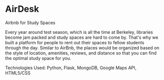 # AirDesk
Airbnb for Study Spaces

Every year around test season, which is all the time at Berkeley, libraries become jam packed and study spaces are hard to come by. That's why we built a platform for people to rent out their spaces to fellow students through the day. Similar to AirBnb, the places would be organized based on the style of location, amenities, reviews, and distance so that you can find the optimal study space for you.

Technologies Used: Python, Flask, MongoDB, Google Maps API, HTML5/CSS